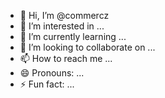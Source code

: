 - 👋 Hi, I’m @commercz
- 👀 I’m interested in ...
- 🌱 I’m currently learning ...
- 💞️ I’m looking to collaborate on ...
- 📫 How to reach me ...
- 😄 Pronouns: ...
- ⚡ Fun fact: ...

<!---
commercz/commercz is a ✨ special ✨ repository because its `README.md` (this file) appears on your GitHub profile.
You can click the Preview link to take a look at your changes.
--->
